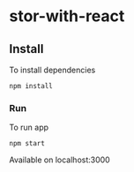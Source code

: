 # stor-with-react

## Install

To install dependencies

```shell
npm install
```

### Run

To run app 

```shell
npm start
```

Available on localhost:3000
